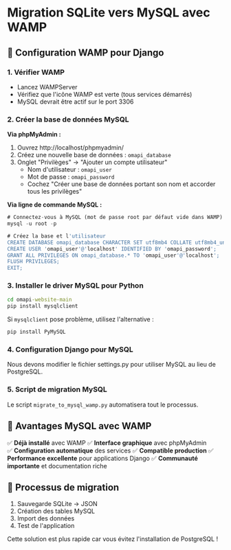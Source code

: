 # Migration SQLite vers MySQL avec WAMP

## 🔧 Configuration WAMP pour Django

### 1. Vérifier WAMP
- Lancez WAMPServer
- Vérifiez que l'icône WAMP est verte (tous services démarrés)
- MySQL devrait être actif sur le port 3306

### 2. Créer la base de données MySQL

**Via phpMyAdmin :**
1. Ouvrez http://localhost/phpmyadmin/
2. Créez une nouvelle base de données : `omapi_database`
3. Onglet "Privilèges" → "Ajouter un compte utilisateur"
   - Nom d'utilisateur : `omapi_user`
   - Mot de passe : `omapi_password`
   - Cochez "Créer une base de données portant son nom et accorder tous les privilèges"

**Via ligne de commande MySQL :**
```sql
# Connectez-vous à MySQL (mot de passe root par défaut vide dans WAMP)
mysql -u root -p

# Créez la base et l'utilisateur
CREATE DATABASE omapi_database CHARACTER SET utf8mb4 COLLATE utf8mb4_unicode_ci;
CREATE USER 'omapi_user'@'localhost' IDENTIFIED BY 'omapi_password';
GRANT ALL PRIVILEGES ON omapi_database.* TO 'omapi_user'@'localhost';
FLUSH PRIVILEGES;
EXIT;
```

### 3. Installer le driver MySQL pour Python

```cmd
cd omapi-website-main
pip install mysqlclient
```

Si `mysqlclient` pose problème, utilisez l'alternative :
```cmd
pip install PyMySQL
```

### 4. Configuration Django pour MySQL

Nous devons modifier le fichier settings.py pour utiliser MySQL au lieu de PostgreSQL.

### 5. Script de migration MySQL

Le script `migrate_to_mysql_wamp.py` automatisera tout le processus.

## 🚀 Avantages MySQL avec WAMP

✅ **Déjà installé** avec WAMP
✅ **Interface graphique** avec phpMyAdmin  
✅ **Configuration automatique** des services
✅ **Compatible production** 
✅ **Performance excellente** pour applications Django
✅ **Communauté importante** et documentation riche

## 🔄 Processus de migration

1. Sauvegarde SQLite → JSON
2. Création des tables MySQL
3. Import des données
4. Test de l'application

Cette solution est plus rapide car vous évitez l'installation de PostgreSQL !